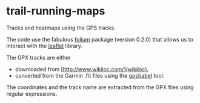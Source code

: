 # trail-running-maps
Tracks and heatmaps using the GPS tracks. 

The code use the fabulous [folium](https://pypi.python.org/pypi/folium) package (version 0.2.0) that allows us to interact with the [leaflet](http://leafletjs.com/) library.

The GPX tracks are either
* downloaded from [http://www.wikiloc.com/](wikiloc),
* converted from the Garmin .fit files using the [gpsbabel](http://www.gpsbabel.org/) tool.

The coordinates and the track name are extracted from the GPX files using regular expressions.
